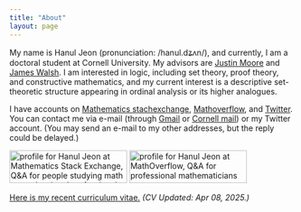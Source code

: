 ```yaml
---
title: "About"
layout: page
---
```


My name is Hanul Jeon (pronunciation: /hanul.dʑʌn/), and currently, I am a doctoral student at Cornell University. My advisors are [Justin Moore](https://pi.math.cornell.edu/~justin/) and [James Walsh](https://www.jameswalsh.org/). I am interested in logic, including set theory, proof theory, and constructive mathematics, and my current interest is a descriptive set-theoretic structure appearing in ordinal analysis or its higher analogues.

I have accounts on [Mathematics stachexchange](https://math.stackexchange.com/users/53976), [Mathoverflow](https://mathoverflow.net/users/48041), and [Twitter](https://twitter.com/hanuljeon95). You can contact me via e-mail (through [Gmail](mailto:hanuljeon95@gmail.com) or [Cornell mail](mailto:hj344@cornell.edu)) or my Twitter account. (You may send an e-mail to my other addresses, but the reply could be delayed.)

<a href="https://math.stackexchange.com/users/53976/hanul-jeon"><img src="https://math.stackexchange.com/users/flair/53976.png" width="208" height="58" alt="profile for Hanul Jeon at Mathematics Stack Exchange, Q&amp;A for people studying math at any level and professionals in related fields" title="profile for Hanul Jeon at Mathematics Stack Exchange, Q&amp;A for people studying math at any level and professionals in related fields"></a>
<a href="https://mathoverflow.net/users/48041/hanul-jeon"><img src="https://mathoverflow.net/users/flair/48041.png" width="208" height="58" alt="profile for Hanul Jeon at MathOverflow, Q&amp;A for professional mathematicians" title="profile for Hanul Jeon at MathOverflow, Q&amp;A for professional mathematicians"></a>

<a href="files/CV.pdf" target="_blank">Here is my recent curriculum vitae.</a> *(CV Updated: Apr 08, 2025.)*